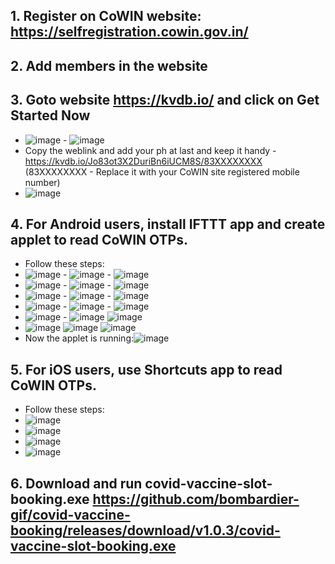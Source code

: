 ## 1. Register on CoWIN website: https://selfregistration.cowin.gov.in/
## 2. Add members in the website 
## 3. Goto website https://kvdb.io/ and click on Get Started Now
  - ![image](https://user-images.githubusercontent.com/24732635/120367718-d686c300-c32e-11eb-879f-9d4d55886f2f.png) - ![image](https://user-images.githubusercontent.com/24732635/120367824-f61deb80-c32e-11eb-8cc7-5e0c48ea707c.png)
  - Copy the weblink and add your ph at last and keep it handy - https://kvdb.io/Jo83ot3X2DuriBn6iUCM8S/83XXXXXXXX (83XXXXXXXX - Replace it with your CoWIN site registered mobile number)
  - ![image](https://user-images.githubusercontent.com/24732635/120367909-0cc44280-c32f-11eb-9a6d-7c142902ffe1.png)

## 4. For Android users, install IFTTT app and create applet to read CoWIN OTPs.
  - Follow these steps:
  - ![image](https://user-images.githubusercontent.com/24732635/120359273-1f397e80-c325-11eb-94f4-5deaf0cdea12.png) - ![image](https://user-images.githubusercontent.com/24732635/120359428-47c17880-c325-11eb-898d-b12bf41201a2.png) - ![image](https://user-images.githubusercontent.com/24732635/120359553-6cb5eb80-c325-11eb-9846-389ae25c68f4.png)
  - ![image](https://user-images.githubusercontent.com/24732635/120359485-590a8500-c325-11eb-950e-d49ade4ab3c8.png) - ![image](https://user-images.githubusercontent.com/24732635/120359645-87886000-c325-11eb-9f18-a9065bf328b8.png) - ![image](https://user-images.githubusercontent.com/24732635/120359682-953de580-c325-11eb-9733-92369429c248.png)
  - ![image](https://user-images.githubusercontent.com/24732635/120359743-ab4ba600-c325-11eb-995f-d85766ffca62.png) - ![image](https://user-images.githubusercontent.com/24732635/120359831-c0c0d000-c325-11eb-860d-2f231ebd6dcc.png) - ![image](https://user-images.githubusercontent.com/24732635/120367198-329d1780-c32e-11eb-9b1c-0992917b862a.png)
  - ![image](https://user-images.githubusercontent.com/24732635/120367277-4cd6f580-c32e-11eb-9bce-963be0c99827.png) - ![image](https://user-images.githubusercontent.com/24732635/120367323-58c2b780-c32e-11eb-99d9-2f855bbd62c0.png) - ![image](https://user-images.githubusercontent.com/24732635/120367526-99bacc00-c32e-11eb-9173-5c9d2aae3223.png)
  - ![image](https://user-images.githubusercontent.com/24732635/120368443-b277b180-c32f-11eb-9854-5e9a78098c1e.png) - ![image](https://user-images.githubusercontent.com/24732635/120368485-c15e6400-c32f-11eb-8910-31ba031df053.png) ![image](https://user-images.githubusercontent.com/24732635/120368520-cb806280-c32f-11eb-981d-dde5f2bf8de3.png)
  - ![image](https://user-images.githubusercontent.com/24732635/120368564-d509ca80-c32f-11eb-97c2-a8d3d835bfea.png) ![image](https://user-images.githubusercontent.com/24732635/120368699-01bde200-c330-11eb-94ac-4bdacf39fc19.png) ![image](https://user-images.githubusercontent.com/24732635/120368718-084c5980-c330-11eb-979f-24d52039345f.png)
  - Now the applet is running:![image](https://user-images.githubusercontent.com/24732635/120368768-1ac69300-c330-11eb-9faf-5e8836881b49.png)

## 5. For iOS users, use Shortcuts app to read CoWIN OTPs.
  - Follow these steps:
  - ![image](https://user-images.githubusercontent.com/24732635/120358986-c964d680-c324-11eb-83e3-607f0a008de1.png)
  - ![image](https://user-images.githubusercontent.com/24732635/120359016-d5e92f00-c324-11eb-81c9-3e43e64e0f09.png)
  - ![image](https://user-images.githubusercontent.com/24732635/120359058-e0a3c400-c324-11eb-80a3-1145fac0f8ab.png)
  - ![image](https://user-images.githubusercontent.com/24732635/120359099-ebf6ef80-c324-11eb-8647-ae9e2b55b7e0.png)
## 6. Download and run covid-vaccine-slot-booking.exe https://github.com/bombardier-gif/covid-vaccine-booking/releases/download/v1.0.3/covid-vaccine-slot-booking.exe



